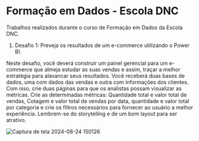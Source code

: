 # Formação em Dados - Escola DNC
Trabalhos realizados durante o curso de Formação em Dados da Escola DNC.

1. Desafio 1: Preveja os resultados de um e-commerce utilizando o Power BI.

Neste desafio, você deverá construir um painel gerencial para um e-commerce
que almeja estudar as suas vendas e assim, traçar a melhor estratégia para
alavancar seus resultados.
Você receberá duas bases de dados, uma com dados das vendas e outra com
informações dos clientes. Com isso, crie duas páginas para que os analistas
possam visualizar as métricas.
Crie as determinadas métricas: Quantidade total e valor total de vendas,
Cotagem e valor total de vendas por data, quantidade e valor total por
categoria e crie os filtros necessários para fornecer ao usuário a melhor
experiência. Lembrem-se do storytelling e de um bom layout para ser atrativo.

![Captura de tela 2024-08-24 150126](https://github.com/user-attachments/assets/489eb13b-c11a-4e53-9aa9-a593507dcfd3)

